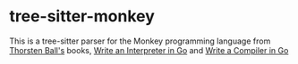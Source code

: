 # tree-sitter-monkey

This is a tree-sitter parser for the Monkey programming language from [Thorsten Ball's](https://thorstenball.com/) books, [Write an Interpreter in Go](https://interpreterbook.com) and [Write a Compiler in Go](https://compilerbook.com)
